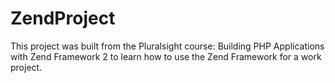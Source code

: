 # ZendProject
This project was built from the Pluralsight course: Building PHP Applications with Zend Framework 2 to learn how to use 
the Zend Framework for a work project. 
  
